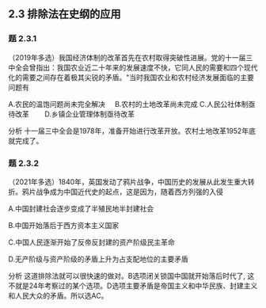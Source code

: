## 2.3 排除法在史纲的应用

### 题 2.3.1

（2019年多选）我国经济体制的改革首先在农村取得突破性进展。党的十一届三中全会曾指出：我国农业近二十年来的发展速度不快，它同人民的需要和四个现代化的需要之间存在着极其尖锐的矛盾。"当时我国农业和农村经济发展面临的主要问题有

A.农民的温饱问题尚未完全解决    
B.农村的土地改革尚未完成
C.人民公社体制亟待改革       
D.乡镇企业管理体制亟待改革

分析 十一届三中全会是1978年，准备开始进行改革开放。农村土地改革1952年底就完成了。

### 题 2.3.2

（2021年多选）1840年，英国发动了鸦片战争，中国历史的发展从此发生重大转折。鸦片战争成为中国近代史的起点，这是因为，随着西方列强的入侵

A.中国封建社会逐步变成了半殖民地半封建社会

B.中国开始落后于西方资本主义国家

C.中国人民逐渐开始了反帝反封建的资产阶级民主革命

D.无产阶级与资产阶级的矛盾上升为占支配地位的主要矛盾

分析 这道排除法就可以很快速的做对。B选项闭关锁国中国就开始落后时代了, 这不就是24年考察过的某个选项。D选项主要矛盾是帝国主义和中华民族、封建主义和人民大众的矛盾。所以选AC。